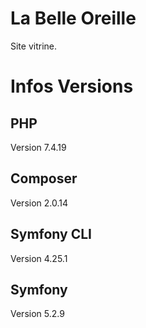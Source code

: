 # La Belle Oreille
Site vitrine.

# Infos Versions
## PHP
Version 7.4.19

## Composer
Version 2.0.14

## Symfony CLI
Version 4.25.1

## Symfony
Version 5.2.9
